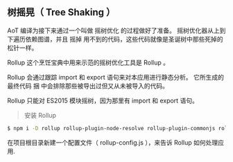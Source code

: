 ## 树摇晃（ Tree Shaking ）

AoT 编译为接下来通过一个叫做 摇树优化 的过程做好了准备。 
摇树优化器从上到下遍历依赖图谱，并且 摇掉 用不到的代码，这些代码就像是圣诞树中那些死掉的松针一样。


Rollup
这个烹饪宝典中用来示范的摇树优化工具是 Rollup 。

Rollup 会通过跟踪 import 和 export 语句来对本应用进行静态分析。 
它所生成的最终代码 捆 中会排除那些被导出过但又从未被导入的代码。

Rollup 只能对 ES2015 模块摇树，因为那里有 import 和 export 语句。

> 安装 Rollup

```sh
$ npm i -D rollup rollup-plugin-node-resolve rollup-plugin-commonjs rollup-plugin-uglify
``` 

在项目根目录新建一个配置文件（ rollup-config.js ），来告诉 Rollup 如何处理应用.

